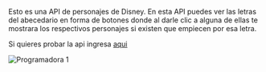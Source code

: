 Esto es una API de personajes de Disney.
En esta API puedes ver las letras del abecedario en forma de botones donde al darle clic a alguna de ellas te mostrara los respectivos personajes si existen que empiecen por esa letra.

Si quieres probar la api ingresa [aqui](https://tourmaline-bubblegum-ebe82e.netlify.app/)


![Programadora 1](![Animation](https://github.com/user-attachments/assets/49fa077e-456e-4160-8da4-8b33d3565aac))

